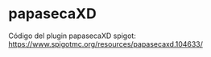 # papasecaXD
Código del plugin papasecaXD spigot: https://www.spigotmc.org/resources/papasecaxd.104633/

